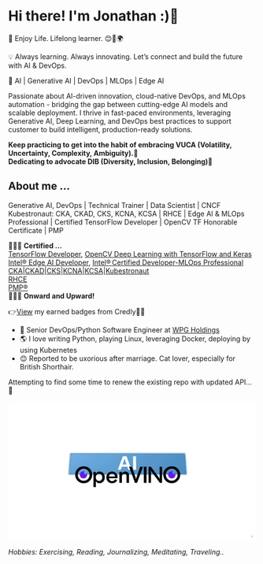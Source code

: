 # Hi there! I'm Jonathan :)👋

💞 Enjoy Life. Lifelong learner. 😊🗻🌍

💡 Always learning. Always innovating. Let’s connect and build the future with AI & DevOps.

🚀 AI | Generative AI | DevOps | MLOps | Edge AI

Passionate about AI-driven innovation, cloud-native DevOps, and MLOps automation - bridging the gap between cutting-edge AI models and scalable deployment. I thrive in fast-paced environments, leveraging Generative AI, Deep Learning, and DevOps best practices to support customer to build intelligent, production-ready solutions.

**Keep practicing to get into the habit of embracing VUCA (Volatility, Uncertainty, Complexity, Ambiguity).💪<br>
Dedicating to advocate DIB (Diversity, Inclusion, Belonging)🌱**

## About me ...<br>
Generative AI, DevOps | Technical Trainer | Data Scientist | CNCF Kubestronaut: CKA, CKAD, CKS, KCNA, KCSA | RHCE | Edge AI & MLOps Professional | Certified TensorFlow Developer | OpenCV TF Honorable Certificate | PMP<br>

:clap::clap::clap: **Certified ...**<br>
[TensorFlow Developer](https://www.tensorflow.org/certificate), [OpenCV Deep Learning with TensorFlow and Keras](https://opencv.org/courses/)<br>
[Intel® Edge AI Developer](https://www.intel.com/content/www/us/en/developer/tools/devcloud/edge/learn/certification.html), [Intel® Certified Developer-MLOps Professional
](https://www.intel.com/content/www/us/en/developer/certification/mlops.html)<br>
[CKA](https://training.linuxfoundation.org/certification/certified-kubernetes-administrator-cka/)|[CKAD](https://training.linuxfoundation.org/certification/certified-kubernetes-application-developer-ckad/)|[CKS](https://training.linuxfoundation.org/certification/certified-kubernetes-security-specialist/)|[KCNA](https://www.credly.com/badges/b724070d-5889-4bc3-beae-9ba4c8d94f3c)|[KCSA](https://www.credly.com/badges/30dc9214-1554-4004-b1fd-a918a3ea5deb)|[Kubestronaut](https://www.credly.com/badges/e4de2761-6d44-4198-8f53-1c45010ac207)<br>
[RHCE](https://www.redhat.com/en/services/training/ex294-red-hat-certified-engineer-rhce-exam-red-hat-enterprise-linux-8)<br>
[PMP®](https://www.pmi.org/certifications/project-management-pmp#)<br>
:clap::clap::clap: **Onward and Upward!**

:point_right:[View](https://www.credly.com/users/tung-chiang-yeh/badges) my earned badges from Credly👏✨


- :necktie: Senior DevOps/Python Software Engineer at [WPG Holdings](https://www.wpgholdings.com/)
- :earth_americas: I love writing Python, playing Linux, leveraging Docker, deploying by using Kubernetes
- :blush: Reported to be uxorious after marriage. Cat lover, especially for British Shorthair.

Attempting to find some time to renew the existing repo with updated API…🍕

![ov_2023](./ov_2023_visualai_aigc.gif)


*Hobbies: Exercising, Reading, Journalizing, Meditating, Traveling..*

<!--
**jonathanyeh0723/Jonathanyeh0723** is a ✨ _special_ ✨ repository because its `README.md` (this file) appears on your GitHub profile.

Here are some ideas to get you started:

- :necktie: I’m currently working on ...
- 🌱 I’m currently learning ...
- 👯 I’m looking to collaborate on ...
- 🤔 I’m looking for help with ...
- 💬 Ask me about ...
- 📫 How to reach me: ...
- 😄 Pronouns: ...
- ⚡ Fun fact: ...

#![](https://komarev.com/ghpvc/?username=jonathanyeh0723&label=visitors+🌍&style=plastic)
-->

<!--
 <a href="https://github.com/anuraghazra/github-readme-stats">
  <img align="left" src="https://github-readme-stats.vercel.app/api/top-langs/?username=jonathanyeh0723&theme=react&notebook&hide=jupyter%20notebook,HTML" />
</a><a href="https://github.com/anuraghazra/github-readme-stats">
  <img align="left" src="https://github-readme-stats.vercel.app/api?username=jonathanyeh0723&hide=contribs,prs&count_private=true&show_icons=true&theme=react" />
</a>
-->




